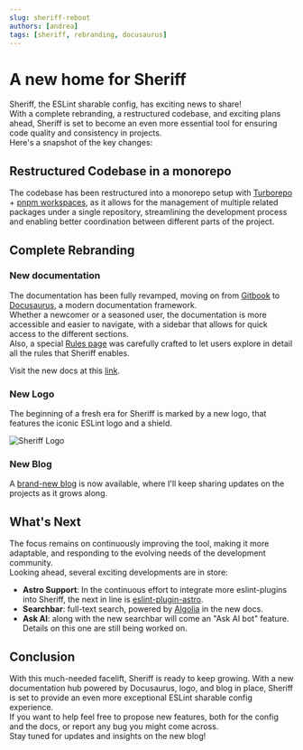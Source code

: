 ```yaml
---
slug: sheriff-reboot
authors: [andrea]
tags: [sheriff, rebranding, docusaurus]
---
```


# A new home for Sheriff

Sheriff, the ESLint sharable config, has exciting news to share!<br />
With a complete rebranding, a restructured codebase, and exciting plans ahead, Sheriff is set to become an even more essential tool for ensuring code quality and consistency in projects.<br />
Here's a snapshot of the key changes:

## Restructured Codebase in a monorepo

The codebase has been restructured into a monorepo setup with [Turborepo](https://turbo.build/repo) + [pnpm workspaces](https://pnpm.io/workspaces), as it allows for the management of multiple related packages under a single repository, streamlining the development process and enabling better coordination between different parts of the project.

## Complete Rebranding

### New documentation

The documentation has been fully revamped, moving on from [Gitbook](https://www.gitbook.com/) to [Docusaurus](https://docusaurus.io/), a modern documentation framework.<br/>
Whether a newcomer or a seasoned user, the documentation is more accessible and easier to navigate, with a sidebar that allows for quick access to the different sections.<br/>
Also, a special [Rules page](https://www.eslint-config-sheriff.dev/docs/rules) was carefully crafted to let users explore in detail all the rules that Sheriff enables.

Visit the new docs at this [link](https://www.eslint-config-sheriff.dev).

### New Logo

The beginning of a fresh era for Sheriff is marked by a new logo, that features the iconic ESLint logo and a shield.

![Sheriff Logo](/img/sheriff-logo.svg)

### New Blog

A [brand-new blog](https://www.eslint-config-sheriff.dev/blog) is now available, where I'll keep sharing updates on the projects as it grows along.

## What's Next

The focus remains on continuously improving the tool, making it more adaptable, and responding to the evolving needs of the development community.<br />
Looking ahead, several exciting developments are in store:

- **Astro Support**: In the continuous effort to integrate more eslint-plugins into Sheriff, the next in line is [eslint-plugin-astro](https://github.com/ota-meshi/eslint-plugin-astro).
- **Searchbar**: full-text search, powered by [Algolia](https://www.algolia.com/) in the new docs.
- **Ask AI**: along with the new searchbar will come an "Ask AI bot" feature. Details on this one are still being worked on.

## Conclusion

With this much-needed facelift, Sheriff is ready to keep growing. With a new documentation hub powered by Docusaurus, logo, and blog in place, Sheriff is set to provide an even more exceptional ESLint sharable config experience.<br/>
If you want to help feel free to propose new features, both for the config and the docs, or report any bug you might come across.<br/>
Stay tuned for updates and insights on the new blog!
